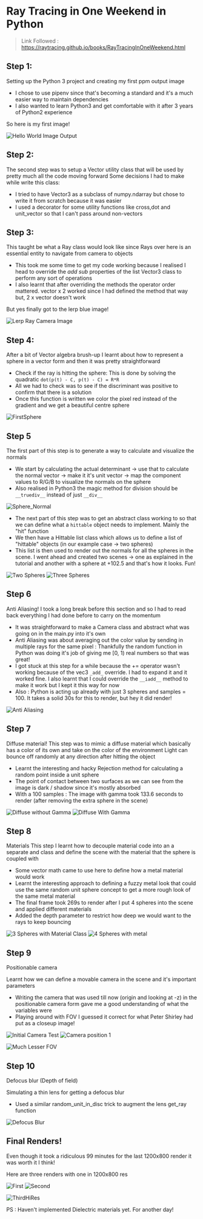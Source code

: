 # Ray Tracing in One Weekend in Python 

> Link Followed : https://raytracing.github.io/books/RayTracingInOneWeekend.html

## Step 1:
Setting up the Python 3 project and creating my first ppm output image
* I chose to use pipenv since that's becoming a standard and it's a much easier way to maintain dependencies 
* I also wanted to learn Python3 and get comfortable with it after 3 years of Python2 experience

So here is my first image!

![Hello World Image Output](images/python_hello_world_ppm_0.png)

## Step 2:
The second step was to setup a Vector utility class that will be used by pretty much all the code moving forward
Some decisions I had to make while write this class:
* I tried to have Vector3 as a subclass of numpy.ndarray but chose to write it from scratch because it was easier
* I used a decorator for some utility functions like cross,dot and unit_vector so that I can't pass around non-vectors

## Step 3:
This taught be what a Ray class would look like since Rays over here is an essential entity to navigate
from camera to objects
* This took me some time to get my code working because I realised I head to override the _add_ _sub_ properties of the
list Vector3 class to perform any sort of operations 
* I also learnt that after overriding the methods the operator order mattered. vector x 2 worked since I had defined the method 
that way but, 2 x vector doesn't work

But yes finally got to the lerp blue image! 

![Lerp Ray Camera Image](images/ray_camera_background.png)

## Step 4:
After a bit of Vector algebra brush-up I learnt about how to represent a sphere in a vector form and then it was pretty straightforward 

* Check if the ray is hitting the sphere: This is done by solving the quadratic `dot(p(t) - C, p(t) - C) = R*R`
* All we had to check was to see if the discriminant was positive to confirm that there is a solution 
* Once this function is written we color the pixel red instead of the gradient and we get a beautiful centre sphere 

![FirstSphere](images/ray_camera_background_sphere.png)

## Step 5
The first part of this step is to generate a way to calculate and visualize the normals 
* We start by calculating the actual determinant -> use that to calculate the normal vector -> make it it's unit vector 
-> map the component values to R/G/B to visualize the normals on the sphere
* Also realised in Python3 the magic method for division should be `__truediv__` instead of just `__div__` 

![Sphere_Normal](images/ray_camera_background_sphere_normal.png)

* The next part of this step was to get an abstract class working to so that we can define what a `hittable` object needs
to implement. Mainly the "hit" function
* We then have a Hittable list class which allows us to define a list of "hittable" objects (in our example case -> two spheres)
* This list is then used to render out the normals for all the spheres in the scene. I went ahead and created two scenes -> one as 
explained in the tutorial and another with a sphere at +102.5 and that's how it looks. Fun! 

![Two Spheres](images/two_spheres_normal.png)     ![Three Spheres](images/three_spheres_normal.png)

## Step 6 
Anti Aliasing! 
I took a long break before this section and so I had to read back everything I had done before to carry on the momentum

* It was straightforward to make a Camera class and abstract what was going on in the main.py into it's own
* Anti Aliasing was about averaging out the color value by sending in multiple rays for the same pixel : Thankfully the random function in Python
was doing it's job of giving me [0, 1) real numbers so that was great! 
* I got stuck at this step for a while because the += operator wasn't working because of the vec3 `_add_` override. 
I had to expand it and it worked fine. I also learnt that I could override the `__iadd__` method to make it work but I kept it this way for now
* Also : Python is acting up already with just 3 spheres and samples = 100. It takes a solid 30s for this to render, but hey it did render! 

![Anti Aliasing](images/anti_aliasing.png)

## Step 7 
Diffuse material! 
This step was to mimic a diffuse material which basically has a color of its own and take on the color of the environment
Light can bounce off randomly at any direction after hitting the object

* Learnt the interesting and hacky Rejection method for calculating a random point inside a unit sphere
* The point of contact between two surfaces as we can see from the image is dark / shadow since it's mostly absorbed
* With a 100 samples : The image with gamma took 133.6 seconds to render (after removing the extra sphere in the scene)

![Diffuse without Gamma](images/diffuse_without_gamma.png)    ![Diffuse With Gamma](images/diffuse_with_gamma.png)

## Step 8 
Materials 
This step I learnt how to decouple material code into an a separate and class and define the scene with the material that
the sphere is coupled with

* Some vector math came to use here to define how a metal material would work
* Learnt the interesting approach to defining a fuzzy metal look that could use the same random unit sphere concept to get a more rough 
look of the same metal material
* The final frame took 269s to render after I put 4 spheres into the scene and applied different materials
* Added the depth parameter to restrict how deep we would want to the rays to keep bouncing


![3 Spheres with Material Class](images/material_class_3_spheres.png)    ![4 Spheres with metal](images/material_class_4_spheres.png)

## Step 9
Positionable camera

Learnt how we can define a movable camera in the scene and it's important parameters

* Writing the camera that was used till now (origin and looking at -z) in the positionable camera form gave me a good understanding of what the variables were
* Playing around with FOV I guessed it correct for what Peter Shirley had put as a closeup image! 

![Initial Camera Test](images/positionable_camera_first.png)    ![Camera position 1](images/positionable_camera_change_view_1.png)

![Much Lesser FOV](images/positionable_camera_change_view_2.png)

## Step 10

Defocus blur (Depth of field)

Simulating a thin lens for getting a defocus blur

* Used a similar random_unit_in_disc trick to augment the lens get_ray function

![Defocus Blur](images/defocus_blur.png)

## Final Renders! 
Even though it took a ridiculous 99 minutes for the last 1200x800 render it was worth it I think! 

Here are three renders with one in 1200x800 res


![First](images/last_scene.png)    ![Second](images/last_scene_2.png)

![ThirdHiRes](images/last_scene_3.png)


PS : Haven't implemented Dielectric materials yet. For another day!
